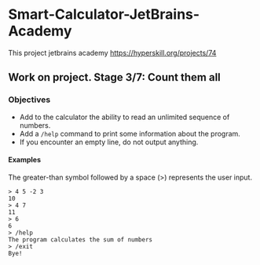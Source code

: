 # Smart-Calculator-JetBrains-Academy
This project jetbrains academy https://hyperskill.org/projects/74

## Work on project. Stage 3/7: Count them all
### Objectives

- Add to the calculator the ability to read an unlimited sequence of numbers.
- Add a ```/help``` command to print some information about the program.
- If you encounter an empty line, do not output anything.


#### Examples
The greater-than symbol followed by a space (>) represents the user input.

```shell
> 4 5 -2 3
10
> 4 7
11
> 6
6
> /help
The program calculates the sum of numbers
> /exit
Bye!
```
